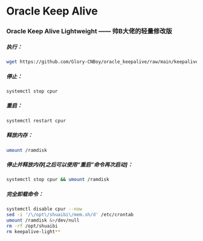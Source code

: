 # Oracle Keep Alive 

### Oracle Keep Alive Lightweight —— 帅B大佬的轻量修改版

##### 执行：
```bash
wget https://github.com/Glory-CNBoy/oracle_keepalive/raw/main/keepalive-light.sh && bash keepalive-light.sh
```

##### 停止：
```bash
systemctl stop cpur
```

##### 重启：
```bash
systemctl restart cpur
```

##### 释放内存：
```bash
umount /ramdisk
```

##### 停止并释放内存[之后可以使用“重启”命令再次启动]：
```bash
systemctl stop cpur && umount /ramdisk
```

##### 完全卸载命令：
```bash
systemctl disable cpur --now
sed -i '/\/opt\/shuaibi\/mem.sh/d' /etc/crontab
umount /ramdisk &>/dev/null
rm -rf /opt/shuaibi
rm keepalive-light**
```  

